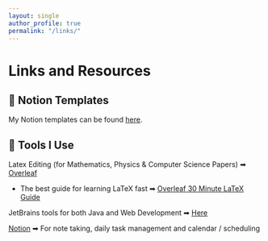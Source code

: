 ```yaml
---
layout: single
author_profile: true
permalink: "/links/"
---
```


<h1>Links and Resources</h1>

## 📜 Notion Templates

My Notion templates can be found [here](https://www.notion.so/Templates-cc84c1cb8ebb4d3dae68935018efd502).

## 🧰 Tools I Use

Latex Editing (for Mathematics, Physics & Computer Science Papers) ➡ [Overleaf](https://www.overleaf.com/)

- The best guide for learning LaTeX fast ➡ [Overleaf 30 Minute LaTeX Guide](https://www.overleaf.com/learn/latex/Learn_LaTeX_in_30_minutes)

JetBrains tools for both Java and Web Development ➡ [Here](https://www.jetbrains.com)

[Notion](https://notion.so) ➡ For note taking, daily task management and calendar / scheduling
